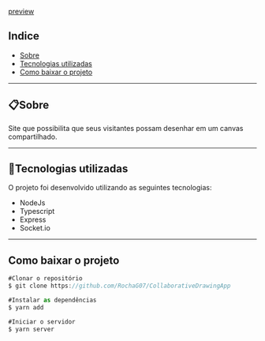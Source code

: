 
[preview](https://github.com/RochaG07/CollaborativeDrawingApp/tree/master/media/preview.gif)

## Indice

- [Sobre](#-sobre)
- [Tecnologias utilizadas](#-tecnologias-utilizadas)
- [Como baixar o projeto](#-como-baixar-o-projeto)

---

## 📋Sobre

Site que possibilita que seus visitantes possam desenhar em um canvas compartilhado.

---

## 📌Tecnologias utilizadas

O projeto foi desenvolvido utilizando as seguintes tecnologias:

- NodeJs
- Typescript
- Express
- Socket.io


---

## Como baixar o projeto

```jsx
#Clonar o repositório
$ git clone https://github.com/RochaG07/CollaborativeDrawingApp

#Instalar as dependências
$ yarn add

#Iniciar o servidor
$ yarn server
```